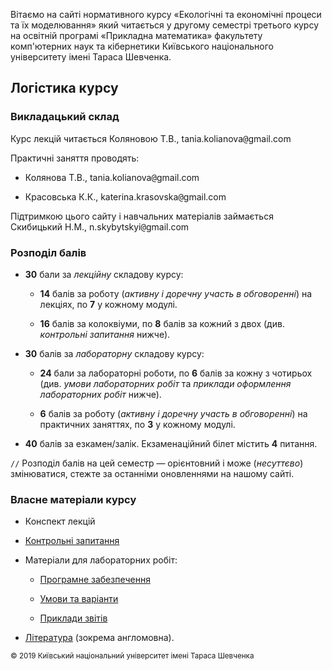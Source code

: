 <!-- RELEASE 10:56 9.5.2019 -->

Вітаємо на сайті нормативного курсу &laquo;Екологічні та економічні процеси та їх моделювання&raquo; який читається у другому семестрі третього курсу на освітній програмі &laquo;Прикладна математика&raquo; факультету комп'ютерних наук та кібернетики Київського національного університету імені Тараса Шевченка.

## Логістика курсу

### Викладацький склад

Курс лекцій читається Коляновою Т.В., tania.kolianova<span style="font-family:monospace;">@</span>gmail.com

Практичні заняття проводять:

- Колянова Т.В., tania.kolianova<span style="font-family:monospace;">@</span>gmail.com

- Красовська К.К., katerina.krasovska<span style="font-family:monospace;">@</span>gmail.com

Підтримкою цього сайту і навчальних матеріалів займається Скибицький Н.М., n.skybytskyi<span style="font-family:monospace;">@</span>gmail.com

### Розподіл балів

- **30** бали за _лекційну_ складову курсу:

	- **14** балів за роботу (_активну і доречну участь в обговоренні_) на лекціях, по **7** у кожному модулі.

	- **16** балів за колоквіуми, по **8** балів за кожний з двох (див. _контрольні запитання_ нижче).

- **30** балів за _лабораторну_ складову курсу:

	- **24** бали за лабораторні роботи, по **6** балів за кожну з чотирьох (див. _умови лабораторних робіт_ та _приклади оформлення лабораторних робіт_ нижче).
	
	- **6** балів за роботу (_активну і доречну участь в обговоренні_) на практичних заняттях, по **3** у кожному модулі.

- **40** балів за езкамен/залік. Екзаменаційний білет містить **4** питання.

`//` Розподіл балів на цей семестр &mdash; орієнтовний і може (_несуттєво_) змінюватися, стежте за останніми оновленнями на нашому сайті.

### Власне матеріали курсу

<!-- - [Конспект лекцій](lectures/README.md) -->

- Конспект лекцій

- [Контрольні запитання](exams/README.md)

- Матеріали для лабораторних робіт:
  
	- [Програмне забезпечення](labs/setup.md)
  
	- [Умови та варіанти](labs/tasks/README.md)
  
	- [Приклади звітів](labs/examples/README.md)

- [Література](books/README.md) (зокрема англомовна).

<small>&copy; 2019 Київський національний університет імені Тараса Шевченка</small>
